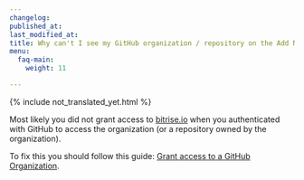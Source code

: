 ```yaml
---
changelog:
published_at:
last_modified_at:
title: Why can't I see my GitHub organization / repository on the Add New App page?
menu:
  faq-main:
    weight: 11

---
```

{% include not_translated_yet.html %}

Most likely you did not grant access to [bitrise.io](https://www.bitrise.io) when you authenticated
with GitHub to access the organization (or a repository owned by the organization).

To fix this you should follow this guide: [Grant access to a GitHub Organization](/faq/grant-access-to-github-organization).